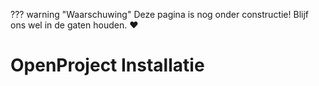??? warning "Waarschuwing"
    Deze pagina is nog onder constructie! Blijf ons wel in de gaten houden. :heart:

# OpenProject Installatie

